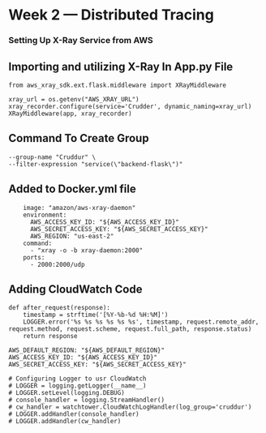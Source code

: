 # Week 2 — Distributed Tracing

### Setting Up X-Ray Service from AWS

## Importing and utilizing X-Ray In App.py File
```from aws_xray_sdk.core import xray_recorder
from aws_xray_sdk.ext.flask.middleware import XRayMiddleware

xray_url = os.getenv("AWS_XRAY_URL")
xray_recorder.configure(service='Crudder', dynamic_naming=xray_url)
XRayMiddleware(app, xray_recorder)
``` 

## Command To Create Group
```aws xray create-group \
--group-name "Cruddur" \
--filter-expression "service(\"backend-flask\")"
```

## Added to Docker.yml file
```xray-daemon:
    image: "amazon/aws-xray-daemon"
    environment:
      AWS_ACCESS_KEY_ID: "${AWS_ACCESS_KEY_ID}"
      AWS_SECRET_ACCESS_KEY: "${AWS_SECRET_ACCESS_KEY}"
      AWS_REGION: "us-east-2"
    command:
      - "xray -o -b xray-daemon:2000"
    ports:
      - 2000:2000/udp
```

## Adding CloudWatch Code
```@app.after_request
def after_request(response):
    timestamp = strftime('[%Y-%b-%d %H:%M]')
    LOGGER.error('%s %s %s %s %s %s', timestamp, request.remote_addr, request.method, request.scheme, request.full_path, response.status)
    return response
```
```
AWS_DEFAULT_REGION: "${AWS_DEFAULT_REGION}"
AWS_ACCESS_KEY_ID: "${AWS_ACCESS_KEY_ID}"
AWS_SECRET_ACCESS_KEY: "${AWS_SECRET_ACCESS_KEY}"
```
```
# Configuring Logger to usr CloudWatch
# LOGGER = logging.getLogger(__name__)
# LOGGER.setLevel(logging.DEBUG)
# console_handler = logging.StreamHandler()
# cw_handler = watchtower.CloudWatchLogHandler(log_group='cruddur')
# LOGGER.addHandler(console_handler)
# LOGGER.addHandler(cw_handler)
```
